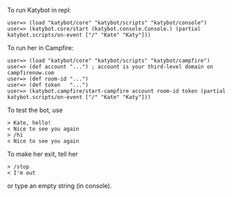 To run Katybot in repl:

    user=> (load "katybot/core" "katybot/scripts" "katybot/console")
    user=> (katybot.core/start (katybot.console.Console.) (partial katybot.scripts/on-event ["/" "Kate" "Katy"]))

To run her in Campfire:

    user=> (load "katybot/core" "katybot/scripts" "katybot/campfire")
    user=> (def account "...") ; account is your third-level domain on campfirenow.com
    user=> (def room-id "...")
    user=> (def token   "...")
    user=> (katybot.campfire/start-campfire account room-id token (partial katybot.scripts/on-event ["/" "Kate" "Katy"]))

To test the bot, use

    > Kate, hello!
    < Nice to see you again
    > /hi
    < Nice to see you again

To make her exit, tell her 

    > /stop
    < I'm out

or type an empty string (in console).
